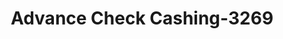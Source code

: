 ---
f_zip-code: 91350
f_state-code: CA
title: Advance Check Cashing-3269
f_phone: 661-296-8927
f_city-only: Santa Clarita
f_address: 26811 Seco Canyon Rd Santa Clarita
f_location-unique-id: '3269'
slug: advance-check-cashing-3269
updated-on: '2024-05-30T13:46:58.046Z'
created-on: '2024-05-30T13:36:59.803Z'
published-on: '2024-05-30T13:54:32.469Z'
f_city-state: cms/city/santa-clarita-ca.md
f_company: cms/company/advance-check-cashing.md
f_state: cms/state/california.md
layout: '[payday-loan].html'
tags: payday-loan
---